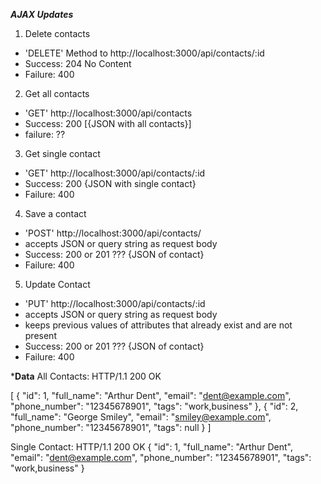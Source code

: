 ***AJAX Updates***
1. Delete contacts
  - 'DELETE' Method to http://localhost:3000/api/contacts/:id
  - Success: 204 No Content
  - Failure: 400 

2. Get all contacts
  - 'GET' http://localhost:3000/api/contacts
  - Success: 200 [{JSON with all contacts}]
  - failure: ??

3. Get single contact
  - 'GET' http://localhost:3000/api/contacts/:id
  - Success: 200 {JSON with single contact}
  - Failure: 400

4. Save a contact
  - 'POST' http://localhost:3000/api/contacts/
  - accepts JSON or query string as request body
  - Success: 200 or 201 ??? {JSON of contact}
  - Failure: 400

5. Update Contact
  - 'PUT' http://localhost:3000/api/contacts/:id
  - accepts JSON or query string as request body
  - keeps previous values of attributes that already exist and are not present
  - Success: 200 or 201 ??? {JSON of contact}
  - Failure: 400


***Data**
All Contacts:
HTTP/1.1 200 OK

[
  {
    "id": 1,
    "full_name": "Arthur Dent",
    "email": "dent@example.com",
    "phone_number": "12345678901",
    "tags": "work,business"
  },
  {
    "id": 2,
    "full_name": "George Smiley",
    "email": "smiley@example.com",
    "phone_number": "12345678901",
    "tags": null
  }
]

Single Contact:
HTTP/1.1 200 OK
{
  "id": 1,
  "full_name": "Arthur Dent",
  "email": "dent@example.com",
  "phone_number": "12345678901",
  "tags": "work,business"
}